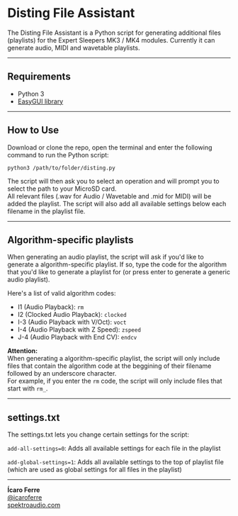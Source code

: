 # Disting File Assistant

The Disting File Assistant is a Python script for generating additional files (playlists) for the Expert Sleepers MK3 / MK4 modules.
Currently it can generate audio, MIDI and wavetable playlists.

----

## Requirements

- Python 3
- [EasyGUI library](http://easygui.sourceforge.net)

----	
	
## How to Use

Download or clone the repo, open the terminal and enter the following command to run the Python script:

``` python3 /path/to/folder/disting.py ```

The script will then ask you to select an operation and will prompt you to select the path to your MicroSD card.  
All relevant files (.wav for Audio / Wavetable and .mid for MIDI) will be added the playlist. The script will also add all available settings below each filename in the playlist file.

----

## Algorithm-specific playlists

When generating an audio playlist, the script will ask if you'd like to generate a algorithm-specific playlist.
If so, type the code for the algorithm that you'd like to generate a playlist for (or press enter to generate a generic audio playlist).

Here's a list of valid algorithm codes:

- I1 (Audio Playback): ```rm```
- I2 (Clocked Audio Playback): ```clocked```
- I-3 (Audio Playback with V/Oct):  ```voct```
- I-4 (Audio Playback with Z Speed): ```zspeed```
- J-4 (Audio Playback with End CV): ```endcv```

**Attention:**  
When generating a algorithm-specific playlist, the script will only include files that contain the algorithm code at the beggining of their filename followed by an underscore character.  
For example, if you enter the ```rm``` code, the script will only include files that start with ```rm_```.  


----

## settings.txt

The settings.txt lets you change certain settings for the script:

```add-all-settings=0```: Adds all available settings for each file in the playlist

```add-global-settings=1```: Adds all available settings to the top of playlist file (which are used as global settings for all files in the playlist)

----

**Ícaro Ferre**  
[@icaroferre](http://twitter.com/icaroferre)  
[spektroaudio.com](http://spektroaudio.com/)  
 

